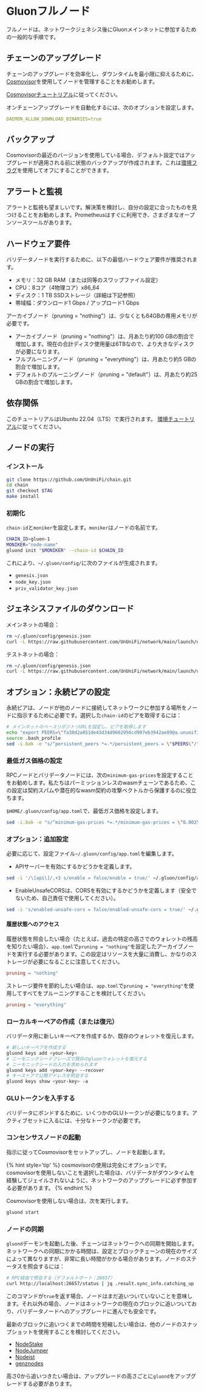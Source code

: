 # Gluonフルノード

フルノードは、ネットワークジェネシス後にGluonメインネットに参加するための一般的な手順です。

## チェーンのアップグレード

チェーンのアップグレードを効率化し、ダウンタイムを最小限に抑えるために、[Cosmovisor](https://docs.cosmos.network/main/build/tooling/cosmovisor)を使用してノードを管理することをお勧めします。

[Cosmovisorチュートリアル](../../node/types/consensus/setup-cosmovisor.md)に従ってください。

オンチェーンアップグレードを自動化するには、次のオプションを設定します。

```yml
DAEMON_ALLOW_DOWNLOAD_BINARIES=true
```

## バックアップ

Cosmovisorの最近のバージョンを使用している場合、デフォルト設定ではアップグレードが適用される前に状態のバックアップが作成されます。これは[環境フラグ](https://docs.cosmos.network/main/build/tooling/cosmovisor#command-line-arguments-and-environment-variables)を使用してオフにすることができます。

## アラートと監視

アラートと監視も望ましいです。解決策を検討し、自分の設定に合ったものを見つけることをお勧めします。Prometheusはすぐに利用でき、さまざまなオープンソースツールがあります。

## ハードウェア要件

バリデータノードを実行するために、以下の最低ハードウェア要件が推奨されます。

- メモリ：32 GB RAM（または同等のスワップファイル設定）
- CPU：8コア（4物理コア）x86_64
- ディスク：1 TB SSDストレージ（詳細は下記参照）
- 帯域幅：ダウンロード1 Gbps / アップロード1 Gbps

アーカイブノード（pruning = "nothing"）は、少なくとも64GBの専用メモリが必要です。

- アーカイブノード（pruning = "nothing"）は、月あたり約100 GBの割合で増加します。現在の合計ディスク使用量は6TBなので、より大きなディスクが必要になります。
- フルプルーニングノード（pruning = "everything"）は、月あたり約5 GBの割合で増加します。
- デフォルトのプルーニングノード（pruning = "default"）は、月あたり約25 GBの割合で増加します。

## 依存関係

このチュートリアルはUbuntu 22.04（LTS）で実行されます。
[環境チュートリアル](../../node/resources/environment.md)に従ってください。

## ノードの実行

### インストール

```bash
git clone https://github.com/UnUniFi/chain.git
cd chain
git checkout $TAG
make install
```

### 初期化

`chain-id`と`moniker`を設定します。`moniker`はノードの名前です。

```bash
CHAIN_ID=gluon-1
MONIKER="node-name"
gluond init "$MONIKER" --chain-id $CHAIN_ID
```

これにより、`~/.gluon/config/`に次のファイルが生成されます。

- `genesis.json`
- `node_key.json`
- `priv_validator_key.json`

## ジェネシスファイルのダウンロード

メインネットの場合：

```bash
rm ~/.gluon/config/genesis.json
curl -L https://raw.githubusercontent.com/UnUniFi/network/main/launch/ununifi-beta-v1/genesis.json -o ~/.gluon/config/genesis.json
```

テストネットの場合：

```bash
rm ~/.gluon/config/genesis.json
curl -L https://raw.githubusercontent.com/UnUniFi/network/main/launch/ununifi-test-v1/genesis.json -o ~/.gluon/config/genesis.json
```

## オプション：永続ピアの設定

永続ピアは、ノードが他のノードに接続してネットワークに参加する場所をノードに指示するために必要です。選択した`chain-id`のピアを取得するには：

```Bash
# メインネットのベースリポジトリURLを設定し、ピアを取得します
echo "export PEERS=\"fa38d2a851de43d34d9602956cd907eb3942ae89@a.ununifi.cauchye.net:26656,404ea79bd31b1734caacced7a057d78ae5b60348@b.ununifi.cauchye.net:26656,1357ac5cd92b215b05253b25d78cf485dd899d55@[2600:1f1c:534:8f02:7bf:6b31:3702:2265]:26656,25006d6b85daeac2234bcb94dafaa73861b43ee3@[2600:1f1c:534:8f02:a407:b1c6:e8f5:94b]:26656,caf792ed396dd7e737574a030ae8eabe19ecdf5c@[2600:1f1c:534:8f02:b0a4:dbf6:e50b:d64e]:26656,796c62bb2af411c140cf24ddc409dff76d9d61cf@[2600:1f1c:534:8f02:ca0e:14e9:8e60:989e]:26656,cea8d05b6e01188cf6481c55b7d1bc2f31de0eed@[2600:1f1c:534:8f02:ba43:1f69:e23a:df6b]:26656\"" >> ~/.bash_profile
source .bash_profile
sed -i.bak -e "s/^persistent_peers *=.*/persistent_peers = \"$PEERS\"/" ~/.gluon/config/config.toml
```

### 最低ガス価格の設定

RPCノードとバリデータノードには、次の`minimum-gas-prices`を設定することをお勧めします。私たちはパーミッションレスのwasmチェーンであるため、この設定は契約スパムや潜在的なwasm契約の攻撃ベクトルから保護するのに役立ちます。

`$HOME/.gluon/config/app.toml`で、最低ガス価格を設定します。

```Bash
sed -i.bak -e "s/^minimum-gas-prices *=.*/minimum-gas-prices = \"0.0025uglu\"/" $HOME/.gluon/config/app.toml
```

### オプション：追加設定

必要に応じて、設定ファイル`~/.gluon/config/app.toml`を編集します。

- APIサーバーを有効にするかどうかを定義します。

```bash
sed -i '/\[api\]/,+3 s/enable = false/enable = true/' ~/.gluon/config/app.toml;
```

- EnableUnsafeCORSは、CORSを有効にするかどうかを定義します（安全でないため、自己責任で使用してください）。

```bash
sed -i 's/enabled-unsafe-cors = false/enabled-unsafe-cors = true/' ~/.gluon/config/app.toml;
```

#### 履歴状態へのアクセス

履歴状態を照会したい場合（たとえば、過去の特定の高さでのウォレットの残高を知りたい場合）、`app.toml`で`pruning = "nothing"`を設定したアーカイブノードを実行する必要があります。この設定はリソースを大量に消費し、かなりのストレージが必要になることに注意してください。

```toml
pruning = "nothing"
```

ストレージ要件を節約したい場合は、`app.toml`で`pruning = "everything"`を使用してすべてをプルーニングすることを検討してください。

```toml
pruning = "everything"
```

### ローカルキーペアの作成（または復元）

バリデータ用に新しいキーペアを作成するか、既存のウォレットを復元します。

```Bash
# 新しいキーペアを作成する
gluond keys add <your-key>
# ニーモニックシードフレーズで既存のgluonウォレットを復元する
# ニーモニックシードの入力を求められます
gluond keys add <your-key> --recover
# キーストアで公開アドレスを照会する
gluond keys show <your-key> -a
```

### GLUトークンを入手する

バリデータにボンドするために、いくつかのGLUトークンが必要になります。アクティブセットに入るには、十分なトークンが必要です。

### コンセンサスノードの起動

指示に従ってCosmovisorをセットアップし、ノードを起動します。

{% hint style='tip' %}
cosmovisorの使用は完全にオプションです。cosmovisorを使用しないことを選択した場合は、バリデータがダウンタイムを経験してジェイルされないように、ネットワークのアップグレードに必ず参加する必要があります。
{% endhint %}

Cosmovisorを使用しない場合は、次を実行します。

```bash
gluond start
```

### ノードの同期

`gluond`デーモンを起動した後、チェーンはネットワークへの同期を開始します。ネットワークへの同期にかかる時間は、設定とブロックチェーンの現在のサイズによって異なりますが、非常に長い時間がかかる場合があります。ノードのステータスを照会するには：

```Bash
# RPC経由で照会する（デフォルトポート：26657）
curl http://localhost:26657/status | jq .result.sync_info.catching_up
```

このコマンドが`true`を返す場合、ノードはまだ追いついていないことを意味します。それ以外の場合、ノードはネットワークの現在のブロックに追いついており、バリデータノードへのアップグレードに進んでも安全です。

最新のブロックに追いつくまでの時間を短縮したい場合は、他のノードのスナップショットを使用することを検討してください。

- [NodeStake](https://nodestake.top/ununifi)
- [NodeJumper](https://app.nodejumper.io/ununifi/sync)
- [Nodeist](https://nodeist.net/Ununifi/)
- [genznodes](https://genznodes.dev/services/)

高さ0から追いつきたい場合は、アップグレードの高さごとに`gluond`をアップグレードする必要があります。

